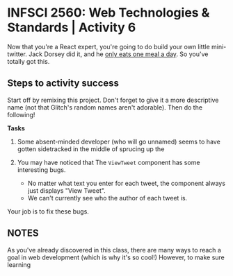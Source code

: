 # INFSCI 2560: Web Technologies & Standards | Activity 6

Now that you're a React expert, you're going to do build your own little mini-twitter. Jack Dorsey did it, and he 
[only eats one meal a day](https://www.businessinsider.com/twitter-ceo-jack-dorsey-only-eats-7-meals-per-week-2020-1). So you've totally got this.

## Steps to activity success

Start off by remixing this project. Don't forget to give it a more descriptive name (not that Glitch's random names aren't adorable).
Then do the following!

**Tasks**

1. Some absent-minded developer (who will go unnamed) seems to have gotten sidetracked in the middle of sprucing up the 

2. You may have noticed that The `ViewTweet` component has some interesting bugs. 

    - No matter what text you enter for each tweet, the component always just displays "View Tweet".
    - We can't currently see who the author of each tweet is.

Your job is to fix these bugs.

## NOTES

As you've already discovered in this class, there are many ways to reach a goal in web development (which is why it's so cool!)
However, to make sure learning 